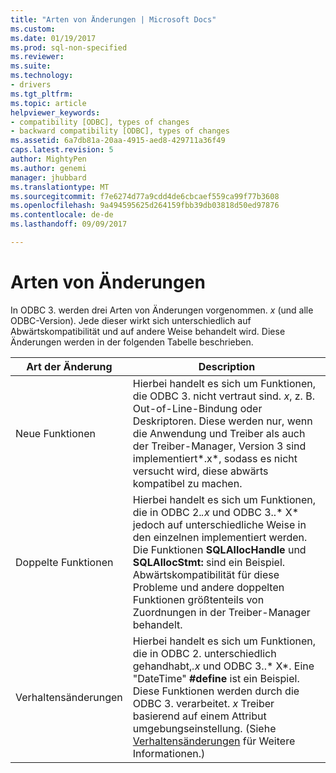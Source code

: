 ```yaml
---
title: "Arten von Änderungen | Microsoft Docs"
ms.custom: 
ms.date: 01/19/2017
ms.prod: sql-non-specified
ms.reviewer: 
ms.suite: 
ms.technology:
- drivers
ms.tgt_pltfrm: 
ms.topic: article
helpviewer_keywords:
- compatibility [ODBC], types of changes
- backward compatibility [ODBC], types of changes
ms.assetid: 6a7db81a-20aa-4915-aed8-429711a36f49
caps.latest.revision: 5
author: MightyPen
ms.author: genemi
manager: jhubbard
ms.translationtype: MT
ms.sourcegitcommit: f7e6274d77a9cdd4de6cbcaef559ca99f77b3608
ms.openlocfilehash: 9a494595625d264159fbb39db03818d50ed97876
ms.contentlocale: de-de
ms.lasthandoff: 09/09/2017

---
```

# <a name="types-of-changes"></a>Arten von Änderungen
In ODBC 3. werden drei Arten von Änderungen vorgenommen. *x* (und alle ODBC-Version). Jede dieser wirkt sich unterschiedlich auf Abwärtskompatibilität und auf andere Weise behandelt wird. Diese Änderungen werden in der folgenden Tabelle beschrieben.  
  
|Art der Änderung|Description|  
|--------------------|-----------------|  
|Neue Funktionen|Hierbei handelt es sich um Funktionen, die ODBC 3. nicht vertraut sind. *x*, z. B. Out-of-Line-Bindung oder Deskriptoren. Diese werden nur, wenn die Anwendung und Treiber als auch der Treiber-Manager, Version 3 sind implementiert*.x*, sodass es nicht versucht wird, diese abwärts kompatibel zu machen.|  
|Doppelte Funktionen|Hierbei handelt es sich um Funktionen, die in ODBC 2.*.x* und ODBC 3..* X* jedoch auf unterschiedliche Weise in den einzelnen implementiert werden. Die Funktionen **SQLAllocHandle** und **SQLAllocStmt:** sind ein Beispiel. Abwärtskompatibilität für diese Probleme und andere doppelten Funktionen größtenteils von Zuordnungen in der Treiber-Manager behandelt.|  
|Verhaltensänderungen|Hierbei handelt es sich um Funktionen, die in ODBC 2. unterschiedlich gehandhabt,*.x* und ODBC 3..* X*. Eine "DateTime" **#define** ist ein Beispiel. Diese Funktionen werden durch die ODBC 3. verarbeitet. *x* Treiber basierend auf einem Attribut umgebungseinstellung. (Siehe [Verhaltensänderungen](../../../odbc/reference/develop-app/behavioral-changes.md) für Weitere Informationen.)|
